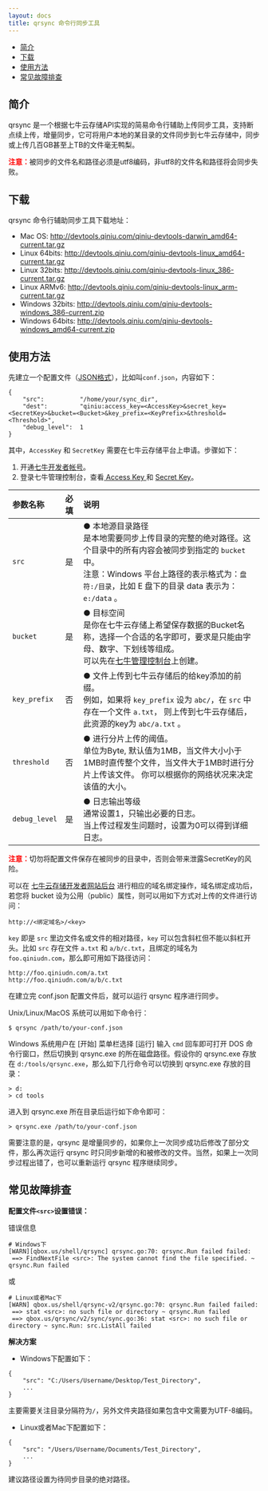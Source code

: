 ```yaml
---
layout: docs
title: qrsync 命令行同步工具
---
```



- [简介](#overview)
- [下载](#download)
- [使用方法](#usage)
- [常见故障排查](#faq)


<a id="overview"></a>
## 简介

qrsync 是一个根据七牛云存储API实现的简易命令行辅助上传同步工具，支持断点续上传，增量同步，它可将用户本地的某目录的文件同步到七牛云存储中，同步或上传几百GB甚至上TB的文件毫无鸭梨。

<span style="color: red;">**注意：**</span>被同步的文件名和路径必须是utf8编码，非utf8的文件名和路径将会同步失败。

<a id="download"></a>
## 下载

qrsync 命令行辅助同步工具下载地址：

- Mac OS: <http://devtools.qiniu.com/qiniu-devtools-darwin_amd64-current.tar.gz>
- Linux 64bits: <http://devtools.qiniu.com/qiniu-devtools-linux_amd64-current.tar.gz>
- Linux 32bits: <http://devtools.qiniu.com/qiniu-devtools-linux_386-current.tar.gz>
- Linux ARMv6: <http://devtools.qiniu.com/qiniu-devtools-linux_arm-current.tar.gz>
- Windows 32bits: <http://devtools.qiniu.com/qiniu-devtools-windows_386-current.zip>
- Windows 64bits: <http://devtools.qiniu.com/qiniu-devtools-windows_amd64-current.zip>

<a id="usage"></a>
## 使用方法

先建立一个配置文件（[JSON格式](http://json.org/json-zh.html)），比如叫`conf.json`，内容如下：

```
{
    "src":          "/home/your/sync_dir",
    "dest":         "qiniu:access_key=<AccessKey>&secret_key=<SecretKey>&bucket=<Bucket>&key_prefix=<KeyPrefix>&threshold=<Threshold>",
    "debug_level":  1
}

```

其中，`AccessKey` 和 `SecretKey` 需要在七牛云存储平台上申请。步骤如下：

1. 开通[七牛开发者帐号](https://portal.qiniu.com/signup)。
2. 登录七牛管理控制台，查看[ Access Key ](https://portal.qiniu.com/setting/key)和 [Secret Key](https://portal.qiniu.com/setting/key)。

参数名称   | 必填 | 说明
:--------- | :--- | :------
`src` | 是   | ● 本地源目录路径<br>是本地需要同步上传目录的完整的绝对路径。这个目录中的所有内容会被同步到指定的 `bucket` 中。<br>注意：Windows 平台上路径的表示格式为：`盘符:/目录`，比如 E 盘下的目录 data 表示为：`e:/data` 。
`bucket`   | 是   | ● 目标空间<br>是你在七牛云存储上希望保存数据的Bucket名称，选择一个合适的名字即可，要求是只能由字母、数字、下划线等组成。<br>可以先在[七牛管理控制台](https://portal.qiniu.com/)上创建。
`key_prefix` |  否    | ● 文件上传到七牛云存储后的给key添加的前缀。<br>例如，如果将 `key_prefix` 设为 `abc/`，在 `src` 中存在一个文件 `a.txt`， 则上传到七牛云存储后，此资源的key为 `abc/a.txt` 。
`threshold` | 否 | ● 进行分片上传的阈值。 <br> 单位为Byte, 默认值为1MB，当文件大小小于1MB时直传整个文件，当文件大于1MB时进行分片上传该文件。 你可以根据你的网络状况来决定该值的大小。
`debug_level`           | 是   | ● 日志输出等级<br>通常设置1，只输出必要的日志。<br>当上传过程发生问题时，设置为0可以得到详细日志。

<span style="color: red;">**注意：**</span>切勿将配置文件保存在被同步的目录中，否则会带来泄露SecretKey的风险。

可以在 [七牛云存储开发者网站后台](https://portal.qiniu.com/) 进行相应的域名绑定操作，域名绑定成功后，若您将 bucket 设为公用（public）属性，则可以用如下方式对上传的文件进行访问：

    http://<绑定域名>/<key>

`key` 即是 `src` 里边文件名或文件的相对路径，`key` 可以包含斜杠但不能以斜杠开头。比如 `src` 存在文件 `a.txt` 和 `a/b/c.txt`，且绑定的域名为 `foo.qiniudn.com`，那么即可用如下路径访问：

    http://foo.qiniudn.com/a.txt
    http://foo.qiniudn.com/a/b/c.txt

在建立完 conf.json 配置文件后，就可以运行 qrsync 程序进行同步。

Unix/Linux/MacOS 系统可以用如下命令行：

    $ qrsync /path/to/your-conf.json

Windows 系统用户在 [开始] 菜单栏选择 [运行] 输入 `cmd` 回车即可打开 DOS 命令行窗口，然后切换到 qrsync.exe 的所在磁盘路径。假设你的 qrsync.exe 存放在 `d:/tools/qrsync.exe`，那么如下几行命令可以切换到 qrsync.exe 存放的目录：

    > d:
    > cd tools

进入到 qrsync.exe 所在目录后运行如下命令即可：

    > qrsync.exe /path/to/your-conf.json

需要注意的是，qrsync 是增量同步的，如果你上一次同步成功后修改了部分文件，那么再次运行 qrsync 时只同步新增的和被修改的文件。当然，如果上一次同步过程出错了，也可以重新运行 qrsync 程序继续同步。

<a id="faq"></a>
## 常见故障排查

**配置文件`<src>`设置错误：**

错误信息

```
# Windows下
[WARN][qbox.us/shell/qrsync] qrsync.go:70: qrsync.Run failed failed:
 ==> FindNextFile <src>: The system cannot find the file specified. ~ qrsync.Run failed
```

或

```
# Linux或者Mac下
[WARN] qbox.us/shell/qrsync-v2/qrsync.go:70: qrsync.Run failed failed:
 ==> stat <src>: no such file or directory ~ qrsync.Run failed
 ==> qbox.us/qrsync/v2/sync/sync.go:36: stat <src>: no such file or directory ~ sync.Run: src.ListAll failed
```

**解决方案**

- Windows下配置如下：

```
{
    "src": "C:/Users/Username/Desktop/Test_Directory",
    ...
}
```

主要需要关注目录分隔符为`/`，另外文件夹路径如果包含中文需要为UTF-8编码。

- Linux或者Mac下配置如下：

```
{
    "src": "/Users/Username/Documents/Test_Directory",
    ...
}
```

建议路径设置为待同步目录的绝对路径。
